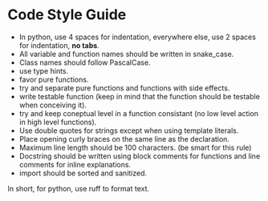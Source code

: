 # Code Style Guide

* In python, use 4 spaces for indentation, everywhere else, use 2 spaces for indentation, **no tabs**.
* All variable and function names should be written in snake_case.
* Class names should follow PascalCase.
* use type hints.
* favor pure functions.
* try and separate pure functions and functions with side effects.
* write testable function (keep in mind that the function should be testable when conceiving it).
* try and keep coneptual level in a function consistant (no low level action in high level functions).
* Use double quotes for strings except when using template literals.
* Place opening curly braces on the same line as the declaration.
* Maximum line length should be 100 characters. (be smart for this rule)
* Docstring should be written using block comments for functions and line comments for inline explanations.
* import should be sorted and sanitized.

In short, for python, use ruff to format text.
